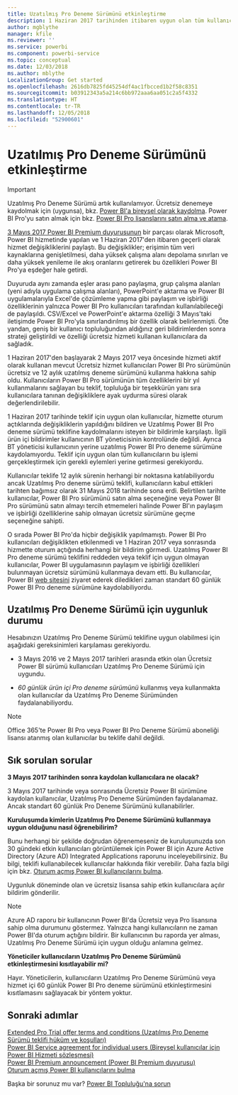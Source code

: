 ```yaml
---
title: Uzatılmış Pro Deneme Sürümünü etkinleştirme
description: 1 Haziran 2017 tarihinden itibaren uygun olan tüm kullanıcılar Power BI hizmeti için Uzatılmış Pro Deneme Sürümünü kullanmaya başlayabilecek.
author: mgblythe
manager: kfile
ms.reviewer: ''
ms.service: powerbi
ms.component: powerbi-service
ms.topic: conceptual
ms.date: 12/03/2018
ms.author: mblythe
LocalizationGroup: Get started
ms.openlocfilehash: 2616db7825fd45254df4ac1fbcced1b2f58c8351
ms.sourcegitcommit: b03912343a5a214c6bb972aaa6aa051c2a5f4332
ms.translationtype: HT
ms.contentlocale: tr-TR
ms.lasthandoff: 12/05/2018
ms.locfileid: "52900601"
---
```

# <a name="extended-pro-trial-activation"></a>Uzatılmış Pro Deneme Sürümünü etkinleştirme

> [!IMPORTANT]
> Uzatılmış Pro Deneme Sürümü artık kullanılamıyor. Ücretsiz denemeye kaydolmak için (uygunsa), bkz. [Power BI'a bireysel olarak kaydolma](service-self-service-signup-for-power-bi.md). Power BI Pro'yu satın almak için bkz. [Power BI Pro lisanslarını satın alma ve atama](service-admin-purchasing-power-bi-pro.md).

[3 Mayıs 2017 Power BI Premium duyurusunun](https://powerbi.microsoft.com/blog/microsoft-accelerates-modern-bi-adoption-with-power-bi-premium/) bir parçası olarak Microsoft, Power BI hizmetinde yapılan ve 1 Haziran 2017'den itibaren geçerli olarak hizmet değişikliklerini paylaştı. Bu değişiklikler; erişimin tüm veri kaynaklarına genişletilmesi, daha yüksek çalışma alanı depolama sınırları ve daha yüksek yenileme ile akış oranlarını getirerek bu özellikleri Power BI Pro'ya eşdeğer hale getirdi.

Duyuruda aynı zamanda eşler arası pano paylaşma, grup çalışma alanları (yeni adıyla uygulama çalışma alanları), PowerPoint'e aktarma ve Power BI uygulamalarıyla Excel'de çözümleme yapma gibi paylaşım ve işbirliği özelliklerinin yalnızca Power BI Pro kullanıcıları tarafından kullanılabileceği de paylaşıldı. CSV/Excel ve PowerPoint'e aktarma özelliği 3 Mayıs'taki iletişimde Power BI Pro'yla sınırlandırılmış bir özellik olarak belirlenmişti. Öte yandan, geniş bir kullanıcı topluluğundan aldığınız geri bildirimlerden sonra strateji geliştirildi ve özelliği ücretsiz hizmeti kullanan kullanıcılara da sağladık.

1 Haziran 2017'den başlayarak 2 Mayıs 2017 veya öncesinde hizmeti aktif olarak kullanan mevcut Ücretsiz hizmet kullanıcıları Power BI Pro sürümünün ücretsiz ve 12 aylık uzatılmış deneme sürümünü kullanma hakkına sahip oldu. Kullanıcıların Power BI Pro sürümünün tüm özelliklerini bir yıl kullanmalarını sağlayan bu teklif, topluluğa bir teşekkürün yanı sıra kullanıcılara tanınan değişikliklere ayak uydurma süresi olarak değerlendirilebilir.

1 Haziran 2017 tarihinde teklif için uygun olan kullanıcılar, hizmette oturum açtıklarında değişikliklerin yapıldığını bildiren ve Uzatılmış Power BI Pro deneme sürümü teklifine kaydolmalarını isteyen bir bildirimle karşılaştı. İlgili ürün içi bildirimler kullanıcının BT yöneticisinin kontrolünde değildi. Ayrıca BT yöneticisi kullanıcının yerine uzatılmış Power BI Pro deneme sürümüne kaydolamıyordu. Teklif için uygun olan tüm kullanıcıların bu işlemi gerçekleştirmek için gerekli eylemleri yerine getirmesi gerekiyordu.

Kullanıcılar teklife 12 aylık sürenin herhangi bir noktasına katılabiliyordu ancak Uzatılmış Pro deneme sürümü teklifi, kullanıcıların kabul ettikleri tarihten bağımsız olarak 31 Mayıs 2018 tarihinde sona erdi. Belirtilen tarihte kullanıcılar, Power BI Pro sürümünü satın alma seçeneğine veya Power BI Pro sürümünü satın almayı tercih etmemeleri halinde Power BI'ın paylaşım ve işbirliği özelliklerine sahip olmayan ücretsiz sürümüne geçme seçeneğine sahipti.

O sırada Power BI Pro'da hiçbir değişiklik yapılmamıştı. Power BI Pro kullanıcıları değişiklikten etkilenmedi ve 1 Haziran 2017 veya sonrasında hizmette oturum açtığında herhangi bir bildirim görmedi. Uzatılmış Power BI Pro deneme sürümü teklifini reddeden veya teklif için uygun olmayan kullanıcılar, Power BI uygulamasının paylaşım ve işbirliği özellikleri bulunmayan ücretsiz sürümünü kullanmaya devam etti. Bu kullanıcılar, Power BI [web sitesini](https://powerbi.microsoft.com/get-started/) ziyaret ederek diledikleri zaman standart 60 günlük Power BI Pro deneme sürümüne kaydolabiliyordu.

## <a name="eligibility-for-extended-pro-trial"></a>Uzatılmış Pro Deneme Sürümü için uygunluk durumu

Hesabınızın Uzatılmış Pro Deneme Sürümü teklifine uygun olabilmesi için aşağıdaki gereksinimleri karşılaması gerekiyordu.

* 3 Mayıs 2016 ve 2 Mayıs 2017 tarihleri arasında etkin olan Ücretsiz Power BI sürümü kullanıcıları Uzatılmış Pro Deneme Sürümü için uygundu.

* *60 günlük ürün içi Pro deneme sürümünü* kullanmış veya kullanmakta olan kullanıcılar da Uzatılmış Pro Deneme Sürümünden faydalanabiliyordu.

> [!NOTE]
> Office 365'te Power BI Pro veya Power BI Pro Deneme Sürümü aboneliği lisansı atanmış olan kullanıcılar bu teklife dahil değildi.

## <a name="frequently-asked-questions"></a>Sık sorulan sorular

**3 Mayıs 2017 tarihinden sonra kaydolan kullanıcılara ne olacak?**

3 Mayıs 2017 tarihinde veya sonrasında Ücretsiz Power BI sürümüne kaydolan kullanıcılar, Uzatılmış Pro Deneme Sürümünden faydalanamaz. Ancak standart 60 günlük Pro Deneme Sürümünü kullanabilirler.

**Kuruluşumda kimlerin Uzatılmış Pro Deneme Sürümünü kullanmaya uygun olduğunu nasıl öğrenebilirim?**

Bunu herhangi bir şekilde doğrudan öğrenemeseniz de kuruluşunuzda son 30 gündeki etkin kullanıcıları görüntülemek için Power BI için Azure Active Directory (Azure AD) Integrated Applications raporunu inceleyebilirsiniz. Bu bilgi, teklifi kullanabilecek kullanıcılar hakkında fikir verebilir. Daha fazla bilgi için bkz. [Oturum açmış Power BI kullanıcılarını bulma](service-admin-access-usage.md).

Uygunluk döneminde olan ve ücretsiz lisansa sahip etkin kullanıcılara açılır bildirim gönderilir.

> [!NOTE]
> Azure AD raporu bir kullanıcının Power BI'da Ücretsiz veya Pro lisansına sahip olma durumunu göstermez. Yalnızca hangi kullanıcıların ne zaman Power BI'da oturum açtığını bildirir. Bir kullanıcının bu raporda yer alması, Uzatılmış Pro Deneme Sürümü için uygun olduğu anlamına gelmez.

**Yöneticiler kullanıcıların Uzatılmış Pro Deneme Sürümünü etkinleştirmesini kısıtlayabilir mi?**

Hayır. Yöneticilerin, kullanıcıların Uzatılmış Pro Deneme Sürümünü veya hizmet içi 60 günlük Power BI Pro deneme sürümünü etkinleştirmesini kısıtlamasını sağlayacak bir yöntem yoktur.

## <a name="next-steps"></a>Sonraki adımlar

[Extended Pro Trial offer terms and conditions (Uzatılmış Pro Deneme Sürümü teklifi hüküm ve koşulları)](https://aka.ms/power-bi-trial)  
[Power BI Service agreement for individual users (Bireysel kullanıcılar için Power BI Hizmeti sözleşmesi)](https://powerbi.microsoft.com/terms-of-service/)  
[Power BI Premium announcement (Power BI Premium duyurusu)](https://aka.ms/pbipremium-announcement)  
[Oturum açmış Power BI kullanıcılarını bulma](service-admin-access-usage.md)

Başka bir sorunuz mu var? [Power BI Topluluğu'na sorun](https://community.powerbi.com/)